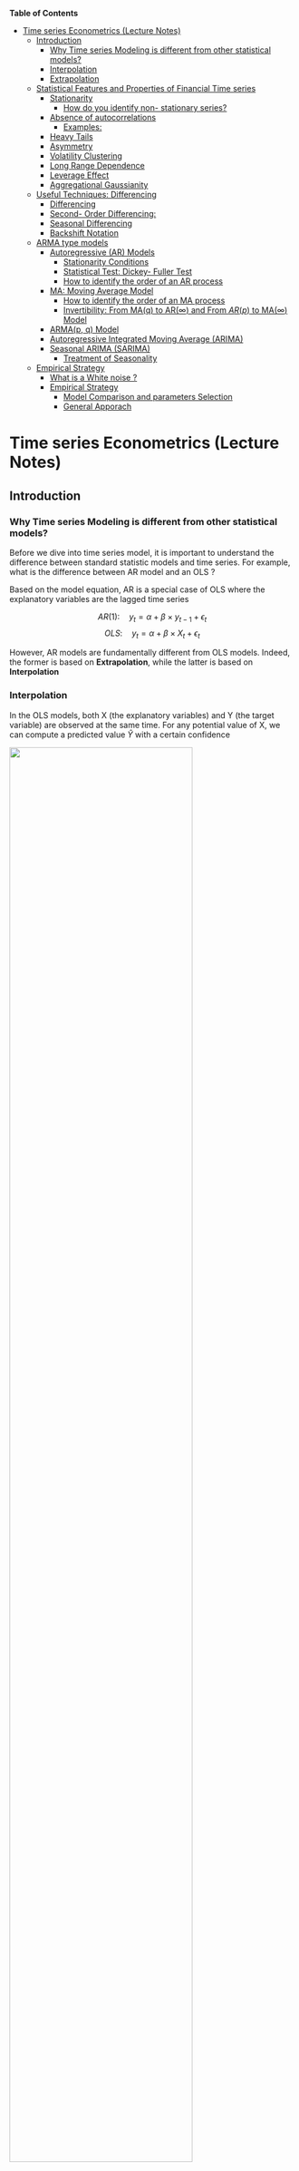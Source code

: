 <!-- markdown-toc start - Don't edit this section. Run M-x markdown-toc-refresh-toc -->
**Table of Contents**

- [Time series Econometrics (Lecture Notes)](#time-series-econometrics-lecture-notes)
    - [Introduction](#introduction)
        - [Why Time series Modeling is different from other statistical models?](#why-time-series-modeling-is-different-from-other-statistical-models)
        - [Interpolation](#interpolation)
        - [Extrapolation](#extrapolation)
    - [Statistical Features and Properties of Financial Time series](#statistical-features-and-properties-of-financial-time-series)
        - [Stationarity](#stationarity)
            - [How do you identify non- stationary series?](#how-do-you-identify-non--stationary-series)
        - [Absence of autocorrelations](#absence-of-autocorrelations)
            - [Examples:](#examples)
        - [Heavy Tails](#heavy-tails)
        - [Asymmetry](#asymmetry)
        - [Volatility Clustering](#volatility-clustering)
        - [Long Range Dependence](#long-range-dependence)
        - [Leverage Effect](#leverage-effect)
        - [Aggregational Gaussianity](#aggregational-gaussianity)
    - [Useful Techniques: Differencing](#useful-techniques-differencing)
        - [Differencing](#differencing)
        - [Second- Order Differencing:](#second--order-differencing)
        - [Seasonal Differencing](#seasonal-differencing)
        - [Backshift Notation](#backshift-notation)
    - [ARMA type models](#arma-type-models)
        - [Autoregressive (AR) Models](#autoregressive-ar-models)
            - [Stationarity Conditions](#stationarity-conditions)
            - [Statistical Test: Dickey- Fuller Test](#statistical-test-dickey--fuller-test)
            - [How to identify the order of an AR process](#how-to-identify-the-order-of-an-ar-process)
        - [MA: Moving Average Model](#ma-moving-average-model)
            - [How to identify the order of an MA process](#how-to-identify-the-order-of-an-ma-process)
            - [Invertibility: From MA(q) to AR($\infty$) and From $AR(p)$ to MA($\infty$) Model](#invertibility-from-maq-to-arinfty-and-from-arp-to-mainfty-model)
        - [ARMA(p, q) Model](#armap-q-model)
        - [Autoregressive Integrated Moving Average (ARIMA)](#autoregressive-integrated-moving-average-arima)
        - [Seasonal ARIMA (SARIMA)](#seasonal-arima-sarima)
            - [Treatment of Seasonality](#treatment-of-seasonality)
    - [Empirical Strategy](#empirical-strategy)
        - [What is a White noise ?](#what-is-a-white-noise-)
        - [Empirical Strategy](#empirical-strategy-1)
            - [Model Comparison and parameters Selection](#model-comparison-and-parameters-selection)
            - [General Apporach](#general-apporach)

<!-- markdown-toc end -->


# Time series Econometrics (Lecture Notes)

## Introduction
###  Why Time series Modeling is different from other statistical models?

Before we dive into time series model, it is important to understand the difference 
between standard statistic models and time series. For example, what is the difference 
between AR model and an OLS ?

Based on the model equation, AR is a special case of OLS where the explanatory
variables are the lagged time series


$$AR(1): \quad y_t =\alpha + \beta \times y_{t- 1} + \epsilon_t$$
$$OLS: \quad y_t =\alpha + \beta \times X_t + \epsilon_t$$


However, AR models are fundamentally different from OLS models. Indeed, the former is based on **Extrapolation**, while the latter is based on **Interpolation**

### Interpolation
In the OLS models, both  X (the explanatory variables) and Y (the target variable) are observed at the same time. For any potential value of X, we can compute a predicted
value $\hat{Y}$ with a certain confidence

<img src="../Slides/timeseries_and_volatility/static/course_2_img/OLS_Interpolation.png"  width="80%">

### Extrapolation
Structural time dependence, $\hat{Y}_{t+1}$ depend on $Y_{t}$
Predicting $\hat{Y}_{t+h}$ requires predicting all $\hat{Y}_{t+i}\quad \forall i \in [1,h- 1]$
Cumulative estimation error make the results unusable.

Intuitively, the farther we move in the future, the higher the chance of exogenous 
external shock occurring (Risk of structured breaks, innovation, macroeconomic shocks,
news...)  $\Rightarrow$ The lower the accuracy of the model

<img src="../Slides/timeseries_and_volatility/static/course_2_img/AR_Extrapolation.png" width="80%">
   
    
## Statistical Features and Properties of Financial Time series

Stylized Properties:   Fan and Yao (2015, the Elements of Financial Econometrics)
identify 8 main "stylized facts"
  -  Stationarity
  -  Absence of autocorrelations
  -  Heavy tails
  -  Asymmetry
  -  Volatility clustering
  -  Aggregational Gaussianity
  -  Long- range dependence
  -  Leverage effect
  
###  Stationarity
`````{admonition} Definition: Strong Stationarity
:class: definition
If ${y_t}$ is a stationary time series, then for any period $s$ in the future,
      the distribution $\{y_t, \dots, y_{t+s}\}$ doesn't depend on $t$
`````

`````{admonition} Definition: Weak Stationarity (Second Order Stationarity)
:class: definition 
   A stochastic process $X_{t} \in \mathbb{Z}$ is weakly stationary if and only if:
   -  $\mathbb{E}(X^2_t) < \infty \quad \forall~ t \in \mathbb{Z}$
   -  $\mathbb{E}(X_t) = \mu \quad \forall~t \in \mathbb{Z}$ doesn't depend on $t$
   -  $\mathbb{C}ov(x_t, x_{t+h}) = \mathbb{E}[(x_{t+h} -  m)(x_t -  m)]  = \gamma(h) \quad \forall~ (t, h)~ \in \mathbb{Z}^2$ doesn't depend on $t$
`````

Weak stationarity means that the stochastic process oscillates around a constant level, is not trending, and has the following properties: 
  
- The mean and time-covariance are constant over time
- Because the time-covariance is constant over time, it implies that the variance is also constant over time
  $$ \mathbb{V}(X_t) = \mathbb{C}ov(X_t, X_{t}) = \gamma(0) \qquad \forall t \in \mathbb{Z} $$
  
- $\mathbb{C}ov(X_t, X_{t}) = \gamma(h) \qquad \forall~ h \in  \mathbb{Z}$ can be interpreted as _covariance doesn't change when shifted in time_
  $$\mathbb{C}ov(X_r, X_s) = \mathbb{C}ov(X_{r+t}, X_{s+t}) \qquad \forall ~(r, s, t) \in \mathbb{Z}^3  $$
  
Therefore, a **stationary series** is:
 -  Roughly horizontal. The stochastic process oscillates around a constant level 
    $$\mathbb{E}(X_t) = \mu \forall t$$
 -  Constant variance. _covariance doesn't change when shifted in time_
    $$\mathbb{V}(X_t) = \mathbb{C}ov(X_t, X_t) = \gamma(0) \qquad \forall ~t~ \in~ \mathbb{Z}$$
 -  No predictable patterns in the long term  

  
`````{admonition} Fact N1: Retrurns are  stationary
:class: important 
In general, prices are non- stationary but returns are stationary
`````

![image](../Slides/timeseries_and_volatility/static/course_2_img/SP500_level_ret.PNG)           


#### How do you identify non- stationary series?
`````{admonition} Tip
:class: tip
It is easier to reject the stationarity of a time series rather than confirm it
`````


1. **Visually**: 

The time plot gives information on the first moments throw time. For example, it is easy to see
   - that $\mu$ is not constant, and the timeseries have a drift
   
   <img src="../Slides/timeseries_and_volatility/static/course_2_img/drift.PNG"  width="60%">
   
   -  $\sigma$ is not constant, and changing over time
   
   <img src="../Slides/timeseries_and_volatility/static/course_2_img/increasing_vol.PNG"  width="60%">
   
   -  Or the series presenting a seasonal pattern
   
   <img src="../Slides/timeseries_and_volatility/static/course_2_img/seasonal.PNG"  width="60%">

2. **Global vs Local**: 

This technique consist in computing the first moments (mean, variance) locally and comparing them with the global moments computed on the entire time series.

Typical **structural breaks** can easily be identified by this technique. The figure below show a double structural break, occuring at time t=250, where a change of the mean is followed by an increase in volatility.


![image](../Slides/timeseries_and_volatility/static/course_2_img/structural_break.jpg)

3. **ACF Analysis**
    -  The ACF of stationary data drops to zero relatively quickly
    -  The ACF of non- stationary data decreases slowly
    -  For non- stationary data, the value of the first coefficient is often large and positive



On the right panel, we see the ACF analysis of a stationary time series. The series is a white noise, given by $y_t = e_t$ where $e_t$ is a series of random variable that idependents and identically normally distributed $\forall ~ e_t \sim N(0,1)$. 
We note that the autocorrelation drops immediatedly to 0 at the first lag, and  it is insignificant for the rest of lags. Inversely, the left panel, shows a random walk, computed as the cumulative sum of white noise presented in the right panel. 
The timeseries is diffinately not stationary, and the ACF is decreasing slowly with the number of lags

![image](../Slides/timeseries_and_volatility/static/course_2_img/acf_stationary_nonstationary.PNG)

4. **Unit Root Tests**: Statistical tests for the presence of unit roots
    -  **Augmented Dickey- Fuller** test: null hypothesis is that the data is **non- stationary and non- seasonal
    -  **KPSS** (Kwiatkowski- Phillips- Schmidt Shin) test: the null hypothesis is that the data is **stationary and non- seasonal
    -  Other tests are available for seasonal data

### Absence of autocorrelations
`````{admonition} Definition: Autocorrelation
:class: definition 
The autocorrelation denoted $\rho(k)$ is the correlation between the values of the process at different times:

$$\rho_k =  \mathbb{C}orr(X_t, X_{t- k})  = \frac{\mathbb{E}\left[ (X_t -  \mu)(X_{t- k} -  \mu)\right]}{\mathbb{V}(X_t)} = \frac{\gamma_k}{\sigma^2}$$

with $\mu = \mathbb{E}[X_t]$,  $\sigma^2 = \mathbb{V}(X_t), \forall ~t$ and $\gamma_k$ the autocovariance of order $k$  
`````

  
`````{admonition} Definition: Sample Autocorrelation
:class: definition 
$$\hat{\rho}_k = \mathbb{C}orr(X_t, X_{t- k}) = \frac{1}{(T- k)\hat{\sigma}^2} \sum_{t=k+1}^{R}(X_t -  \hat{\mu})(X_{t- k} -  \hat{\mu}) $$
where $\hat{\sigma}^2$ and $\hat{\mu}$ are consistent estimators of the mean $\mu = \mathbb{E}(X_t)$ and the variance $\sigma^2 = \mathbb{V}(X_t)~ \forall t$
`````

**Partial Autocorrelation:**

Autocorrelation of the term at lag $k$ with the current value of the time series, $\mathbb{C}orr(X_t, X_{t- k})$, can be a simple artifact of a compounding effect of the predominant correlation of the terms at shorter lags.
Typically, for an AR(1) model, because $|\mathbb{C}orr(X_t, X_{t- k})| >0 ~\forall t$ so  $|\mathbb{C}orr(X_{t-1}, X_{t- 2})| >0$ so $X_{t-2}$ impacts $X_t$ through $X_{t-1}$

`````{admonition} Definition: Partial autocorrelation
:class: definition 
Partial autocorrelation at lag k is the correlation after removing the effect of the terms at shorter lags
`````


![image](../Slides/timeseries_and_volatility/static/course_2_img/acf_pacf.PNG)

#### Examples:
Example 1: Autocorrelation of the US CPI
 ![image](../Slides/timeseries_and_volatility/static/course_2_img/cpi_autocorrelogram.PNG)
 -  Highly significant autocorrelation in the first 20 lags
 -  However, PACF displays one single significant bar at the first lag
 -  Relation between t and t- s, s >1 goes through t- 1
 -  AR(1) model is the best fit to the time series
 
Example 2: Autocorrelation of the SP500
 ![image](../Slides/timeseries_and_volatility/static/course_2_img/SP500_ret.PNG)
 -  The fact that returns hardly show any serial correlation does not mean that they are independent
 -  Financial time series are difficult to model. That's why we need Quants! 

`````{admonition} Fact N2: Absence of autocorrelation
:class: important
The autocorrelations of assets returns are often insignificant, except for intraday time scales (around 20 minutes) for which the microstructure effects come into play
````` 

### Heavy Tails

  -  "Heavier tails" are rigorously defined by the kurtosis, which is the fourth- order moment (see before)
  -  Mandelbrot (1963) recognized the heavy- tailed, highly peaked nature of certain financial time series
  -  These heavy tails can be explained by risk aversion, heard behavior, and market microstructure (illiquidity, asymmetric information, etc.)
      
Forms of Kurtosis (Fat Tails): There are different shapes of kurtosis: 
![image](../Slides/timeseries_and_volatility/static/course_2_img/forms_of_kurtosis.PNG)


`````{admonition} Fact N3: Heavy Tails
:class: important
The probability distribution of many financial variables, including asset returns, often exhibit **heavier tails** than those of a normal distribution
````` 
### Asymmetry
-  Asymmetry is defined by the skewness, which is the third- order moment
-  This reflects the fact that the downturns of financial markets are often much steeper than the recoveries
-  Investors tend to react more strongly to negative news than to positive news 
-  Rush toward the exit door/ flight to safety
  
![image](../Slides/timeseries_and_volatility/static/course_2_img/skewness.png)

-  Skew $= 0 \Rightarrow$  Symmetric distribution $\Rightarrow$ **Mean = **Median
-  Skew $\geq 0 \Rightarrow$ Positive skew implies that the **Mean is driven by a small number of high values
-  Skew $\leq 0 \Rightarrow$ Positive skew implies that the **Mean is driven by a small number of small values
  
`````{admonition} Fact N4: Asymmetry
:class: important
The distribution of many financial variables, including asset returns, are often **asymmetric and **negatively skewed
`````   
### Volatility Clustering
`````{admonition} Fact N5: Volatility Clustering
:class: important
Large price changes tend to be followed by large price changes (up and down). It means
that returns with large absolute values or large squares occur in clusters
`````   

> **Note**: volatility clustering is the consequence of the autocorrelation of the squared returns


Example: The VIX is the implied volatility of the US SP 500, displays volatility regimes: 
Periods of tranquility alternate with periods of high volatility (volatility regimes)

![image](../Slides/timeseries_and_volatility/static/course_2_img/vix_volatility.PNG)


### Long Range Dependence
  
  
The ARCH effect 
  -  The autocorrelation of the squared returns is called the **ARCH effect (auto- regressive conditional heteroskedasticity)
  -  ARCH effect is important in finance, because it describes patterns in the dynamic of financial volatility 
  -  Those autocorrelations become weaker and less persistent when the sampling interval is increased to a week or a month
  
SP 500 Returns (left) and squared returns (right)
![image](../Slides/timeseries_and_volatility/static/course_2_img/long_range_dependence.PNG)  

`````{admonition} Fact N6: Long Memory
:class: important
At the difference of returns, squared returns and absolute returns exhibit significant autocorrelations (**long- memory**)
````` 
### Leverage Effect
`````{admonition} Fact N7: the Leverage Effect
:class: important
Assets returns are negatively correlated with the changes in their volatilities
````` 
   
Financial explanations
As asset price declines, companies mechanically become more leveraged (debt- to- equity ratio increases) and riskier: therefore, their stock prices become more volatile. Subsequently, 
when stock prices become more volatile, investors demand high returns (risk premium), and hence stock prices go down

Volatilities caused by price decline are typically larger than prices appreciation due to declined volatilities
    
### Aggregational Gaussianity

-  Asset returns over $k$ days is simply the aggregation of $k$ daily returns
-  When the time horizon $k$ increases, the central limit theory says that the distribution of returns over a long- time horizon (a few months) tends toward a **normal distribution**

`````{admonition} Fact N8: Aggregational Gaussianity
:class: important
Over long horizons, the peculiarities of financial time series over short- term horizons (skewness, kurtosis, ARCH effect etc.) tend to vanish
`````

Dispite this nice feature, people are mostly interested in relatively short- term movements, suggesting that working under the Gaussianity assumption is often not appropriate  
  
![image](../Slides/timeseries_and_volatility/static/course_2_img/aggregational_gaussianity.PNG)


## Useful Techniques: Differencing

### Differencing
  -  Differencing helps to **stabilize the mean**
  -  The differenced series is the *change* (or first difference) between each observation in the original series: $y'_t = y_t -  y_{t- 1}$
  -  The differenced series will have only $T- 1$ values since it is not possible to calculate a difference $y'_1$ for the first observation


![image](../Slides/timeseries_and_volatility/static/course_2_img/differencing.PNG)

Suppose 
$$y_t = \beta_0 + \beta_1 \times t + \epsilon_t$$

Let $$ z_t = \Delta y_t = y_t -  y_{t- 1}$$

$$
\begin{align*}
z_t &= (\beta_0 + \beta_1 \times t+ \epsilon_t) -  (\beta_0 + \beta_1 \times (t- 1) + \epsilon_{t- 1})\\
    &= \beta_1 + (\epsilon_t -  \epsilon_{t- 1})\\
    &= \beta_1 + \nu_t \sim  N(0, \sqrt{2\sigma^2}) \\
\end{align*}
$$


### Second- Order Differencing:
Occasionally, the differenced data will not appear stationary and it may be necessary to differentiate the data a second time:

$$y''_{t} = y'_t -  y'_{t- 1} = (y_t -  y_{t- 1}) -  (y_{t- 1} -  y_{t- 2}) $$

  -  $y''_{t}$ will have $T- 2$ values
  -  In practice, it is almost never necessary to go beyond second- order differences
  
### Seasonal Differencing
`````{admonition} Defintion: Seasonal Difference
:class: definition
A seasonal difference is a difference between an observation and the corresponding observation from the previous "season"

$$y'_t = y_t -  y_{t- m}$$

where $m$ is the number of observations in a "season". For example, for monthly data, $m = 12$, for quarterly data, $m = 4$      

````` 
    
`````{admonition} When both seasonal and first differences are needed
:class: tip

-  It makes no difference which one is done first -  the result will be the same
-  If seasonality is strong, we recommend that seasonal differencing be done first because sometimes the resulting series will be stationary and there will be no need for the further first difference
-  It is important that, if differencing is used, the differences are **interpretable: for instance, taking lag 3 differences for yearly data is difficult to interpret
`````

### Backshift Notation

`````{admonition} Notation
:class: definition
The backshift notational device, $B$ is used as follows:    

$$B y_t = y_{t-1}$$
    
$B$ operating on $y_t$ has the effect of **shifting the data back one period**.
`````

Two applications of $B$ to $y_t$ shifts the data back **two periods**

$B(B y_t) = B^2 y_t = y_{t-2}$         
    
$B$ depends on the period / frequency considered. Shifting monthly data by a year supposes using $B^{12}$    


`````{admonition} Backshift Operator and Differencing
:class: tip    
The backshift operator is convenient for describing differencing  
    $y'_t = y_t - y_{t-1} = y_t - By_t = (1-B)y_t$
`````

Likewise, second-order differences are obtained with $y''_t = (1-B)^2y_t$  

Pay attention !! 
The second-order difference is not second difference 
   - Second order difference: $(1-B)^2 y_t = y''_t = (y_t - y_{t-1}) - (y_{t-1} - y_{t-2})$
   - Second difference: $1-B^2 y_t = y_t - y_{t-2}$
      
  

## ARMA type models

### Autoregressive (AR) Models

`````{admonition} Definition:
:class: defintion
 AR model is a multiple regression with **lagged variables**
 
$$y_t = c + \phi_1 y_{t- 1} + \phi_2 y_{t- 2} + \dots + \phi_P y_{t- p} + \epsilon_t$$
   
where $\epsilon_t$ is a white noise        
`````

![image](../Slides/timeseries_and_volatility/static/course_2_img/ar1_ar2.PNG)   

AR(1) Model
$ y_t = c + \phi_1 y_{t- 1} + \epsilon_t $
    
  -  When $\phi_1=0$, $y_t$ is equivalent to a **white noise**
  -  When $\phi_1=1$ and $c=0$, $y_t$ is equivalent to a **random walk**
  -  When $\phi_1=1$ and $c \neq 0$, $y_t$ is equivalent to a **random walk with drift**
  -  When $\phi_1<0$ and $c=0$, $y_t$ is **mean reverting**. It tends to oscillate between positive and negative values 
    
#### Stationarity Conditions


`````{admonition} General Condition for Stationarity
:class: caution
To restrict AR models to stationary data, some constraints on the coefficients are needed
Complex roots of the polynomial $\mathcal{P}(z) = 1 - \phi_1z - \phi_2 z^{2} - \dots \phi_p z^{p}$ lie outside the unit circle of the complex plane
`````
  
Intuitively, for an AR(1) model, the backshift polynomial is 


\begin{align*} 
y_t = \phi_1 y_{t-1} + \epsilon_t & \leftrightarrow \ y_t(1-\phi_1B) = \epsilon_t \\
(1-\phi_1B) = 0 & \leftrightarrow \ B= \underbrace{\frac{1}{\phi_1}}_{\text{Not explosive}}
\end{align*} 


To get the AR expression not explosive, we need $|\frac{1}{\phi_1}| < 1$ and therefore $|\phi_1| > 1$ 
  
For low lags orders, the stationarity conditions are simply:
  
  - For $p=1$: $- 1 < \phi_1 < 1$
  - For $p=2$:  $- 1 < \phi_2 < 1$, $ \phi_1 + \phi_2 < 1$ and $ \phi_2 -  \phi_1 < 1$
  - More complex conditions hold for $p \geq 3$
  - Estimation software (R, Python, Eviews, etc.) takes care of this
  
#### Statistical Test: Dickey- Fuller Test
It sometimes easy to see if a timeseries is non-stationary, by sometimes the presence of a unit rood is difficult to identify. In such cases, we have to rely on formal statistical test

In the following, we are going to explain how the Dickey-Fuller test can be used to test whether a time series following an AR(1) model is stationary

$$AR(1): \quad y_t =\alpha + \phi_1 \times y_{t-1} + \epsilon_t$$
**Hypothesis testing**

$\left\{\begin{matrix}
H0: & y_t~ \text{has a unit root}  & \Rightarrow \phi_1 =1\\
H1: & y_t~ \text{has no unit roots} & \Rightarrow \phi_1 < 1\\ 
\end{matrix}\right\}$

$$\Delta y_t =\alpha + \delta \times y_{t-1} + \epsilon_t, \quad where \quad \delta = \phi_1 - 1$$

With this change of variable the hypothesis testing become

$\left\{\begin{matrix}
H0: & y_t~ \text{has a unit root}  & \Rightarrow \delta =0\\
H1: & y_t~ \text{has no unit roots} & \Rightarrow \delta < 0\\ 
\end{matrix}\right\}$

If the null hypothesis _H0_ is true, $\delta =0$ and $\Delta y_t$ is a  random walk
As per any hypothesis testing for the significance of the parameters of a regression, we compute the t-statistic $w = t_{\hat{\delta}} = \frac{\hat{\delta}}{std(\hat{\delta})}$. 
However, since $y_t$ is supposed not stationary under the null hypothesis, the distribution of the statistic is not compared with a t-distribution but with the Dickey-Fuller distribution


#### How to identify the order of an AR process
By definition, PACF gives the direct effect of lag k on the current value of the time series. Therefore, the PACF allow us to easily identify the order of an AR generated process
   
Let's consider the following time series, obeying to an AR(2) model
    
$y_t =\alpha - 0.5 \times y_{t- 1} + 0.8 \times y_{t- 2} + 0.4 \times y_{t- 3} + \epsilon_t$
    
The PACF, plotted in the middle panel, shows significant autocorrelations exactely on the lags where the autocorrelation exist (as per the true data generating process). On the contrary, the ACF has multiple significant lags until lag 10
    
   ![image](../Slides/timeseries_and_volatility/static/course_2_img/AR_PACF.PNG)


### MA: Moving Average Model
`````{admonition} Moving Average Model
:class: definition
MA model is a multiple regression with **past errors** as predictors

$$ y_t = c + \epsilon_t + \theta_1 \epsilon_{t- 1} + \theta_2 \epsilon_{t- 2} + \dots + \theta_q \epsilon_{t- q}   $$

where  $\epsilon_t$ is a white noise
`````
> Caution: Do NOT confuse this with _moving average smoothing_!
  

![image](../Slides/timeseries_and_volatility/static/course_2_img/ma1_ma2.PNG)     


#### How to identify the order of an MA process
Suppose the following MA(q) model

$MA(q):\quad X_t = \mu +\phi_1\epsilon_{t-1}+\phi_2\epsilon_{t-2}+...+\phi_q\epsilon_{t-q}+\epsilon_{t}$

The ACF computes the correlation between $X_t$ and $X_{t-k}$
$\mathbb{C}orr(X-t, X_{t-k}) = E[X_tX_{t-k}] - E[X_t]E[X_{t-k}]$

\begin{align*}
X_t &:[\epsilon_t, \epsilon_{t-1}, \epsilon_{t-2}, ..., \epsilon_{t-q}] \\
X_{t-k}&:[\epsilon_{t-k}, \epsilon_{t-k-1}, \epsilon_{t-k-2}, ..., \epsilon_{t-k-q}]
\end{align*}

\begin{align*}
\mathbb{C}orr(X-t, X_{t-k}) & \neq 0 \quad IF  \quad t-q \leq t-k \Rightarrow k \leq q \\
                   & = 0 \quad otherwise
\end{align*}

From an ACF we can deduce the order of the MA model as the lag on which the correlation turns to 0

`````{admonition} Example MA(3)
:class: tip 
$MA(3):\quad X_t = 50 +5\times\epsilon_{t-1}+3\times\epsilon_{t-2}+ 10\times\epsilon_{t-3}+\epsilon_{t}$

![image](../Slides/timeseries_and_volatility/static/course_2_img/MA_ACF.PNG)
`````
#### Invertibility: From MA(q) to AR($\infty$) and From $AR(p)$ to MA($\infty$) Model
`````{admonition} Wold Decomposition
:class: definition  
It is possible to write any **stationary** $AR(p)$ model as an MA($\infty$)
`````
Intuitive: just go backward!
\begin{align*}
y_t &= \phi_1 \underbrace{y_{t-1}}_{} + \epsilon_t$\\
    &= \phi_1 (\phi_1 y_{t-1} + \epsilon_{t-1}) + \epsilon_t\\
    &= \phi_1^2 y_{t-2} + \phi_1\epsilon_{t-1} + \epsilon_t\\
& \dots\\
   &= \epsilon_t + \phi_1 \epsilon_{t-1} + \phi_1^2 \epsilon_{t-2} + \phi_1^3 \epsilon_{t-3} + \dots\\
   &= \epsilon_t + \sum_{i=1}^{\infty} { \phi_i \epsilon_{t-i}} 
\end{align*}

Providing that $1 < \ \phi_1 \ < 1$:


`````{admonition} MA invertibility
:class: definition  
Under certain conditions, it is possible to write $MA(q)$ model as AR($\infty$) process. In this case, the MA model is said to be **invertible**
`````

`````{admonition} General Condition for MA(q) Invertibility
:class: caution
To insure MA models invertibility, some constraints on the coefficients are needed
Complex roots of the polynomial $\mathcal{P}(z) = 1 + \theta_1z + \theta_2 z^2 + \dots + \theta_q z^q$ lie outside the unit circle of the complex plane
`````

- For q =1: $- 1 \ < \theta_1 \ <1$
- For q=2:
    - $- 1 \ < \theta_2 \ <1$
    - $\theta_1 + \theta_2 > - 1$ and $\theta_1 -  \theta_2 \ < 1$
- More complicated solutions hold for $q \geq 3$ Estimation software takes care of this
- Invertible models have some mathematical properties that make them easier to use in practice
- This is intuitive: AR processes are embedding new information on the most recent lags 


### ARMA(p, q) Model
`````{admonition} Defintion
:class: definition
$$
  y_t = c + \underbrace{\phi_1 y_{t-1} + \dots + \phi_p y_{t-p}}_{\text{AR}} + \underbrace{\theta_1 \epsilon_{t-1} + \dots + \theta_q \epsilon_{t-q}}_{\text{MA}} + \epsilon_t
$$
The predictors include both **lagged values** of $y_t$ and **lagged errors**
`````

- Important specification: the future value of the series depends both on the past values it took (dynamic), as well as recent random noise/error term 
- This simple model is "learning" both from the dynamic of the past values and from its inherent randomness
- Conditions on AR coefficients ensure **stationarity**
- Conditions on MA coefficients ensure **invertibility**
  

### Autoregressive Integrated Moving Average (ARIMA)

ARIMA: AR**I**MA stands for: Autoregressive **Integrated** Moving Average model

`````{admonition} Tip
:class: tip    
Basically, it is a non- stationary model that can be made stationary by differencing $d$ time 
  - $(1- B)^d y_t$ follows an ARMA model, where $d$ is the degree of differencing until the series becomes stationary
  - Once differenced $d$ times, it is stationary and behaves as an ARMA model
`````
    
Let's consider the $ARIMA(p, d, q)$ where $p$ is the autoregressive order, $d$ the degree of differencing and $q$ the order of the moving average part. All linear models we discussed are special cases of the ARIMA model:
 
- White noise model: $ARIMA(0, 0, 0)$
- Random walk: $ARIMA(0, 1, 0)$ with no constant
- Random walk with drift: $ARIMA(0, 1, 0)$ with constant  
- $AR(p) = ARIMA(p, 0, 0)$ , $MA(q) = ARIMA(0, 0, q)$


### Seasonal ARIMA (SARIMA)
`````{admonition} Defintion
:class: definition
ARIMA  $ \underbrace{(p, d, q)}_{_{\text{Non-Seasonal part of the model}}} \qquad \qquad \underbrace{(P, D, Q)_m}_{\text{Seasonal part of the model}}$

where $m$ is the number of observations in a cycle
`````
   
`````{admonition} Example: $ARIMA(1,1,1)(1,1,1)_4$, without constant
:class: tip
$$\underbrace{(1-\phi_1B)}_{\text{Non-Seas. AR1}} \underbrace{(1-\Phi_1B^4)}_{\text{Seas. AR1}}\underbrace{(1-B)}_{\text{Non-Seas. Diff.}} \quad = \quad \underbrace{(1+\theta_1 B)}_{\text{Non-seas. MA(1)}} \underbrace{(1+\Theta_1 B^4)}_{\text{Seasonal MA(1)}}\underbrace{(1-B^4)}_{\text{Seas. Diff.}}\epsilon_t $$

All factors can be multiplied to obtain the model's component form
`````

The seasonal part of an AR or MA model will be seen in the seasonal lags of the PACF and ACF

-  $ARIMA(0,0,0)(0,0,1)_{12}$  will show   
    - A spike at lag 12 in the ACF but no other significant spikes
    - The PACF will show exponential decay in the seasonal lags; that is, at lags 12, 24, 36, etc.

- $ARIMA(0,0,0)(1,0,0)_{12}$  will show   
    - Exponential lags in the seasonal lags of the ACF
    - A single significant spike at lag 12 in the PACF
    
    
  
#### Treatment of Seasonality

Daily data can exhibit multiple seasonal periodicities. This is a complication for all high- frequency forecasting problems. This comes with additional complexity. For instance, 
- Months has different number of days
- Leap years with different number of days
- Weeks do not align with daily cycles (the year is not divisible in an exact number of weeks)
- Some major events are based on the week within the month regardless of the exact day. For example, 
    - Options and futures expires on the 3rd friday of March, June, September and December
    - Options expiries induce large volumes and volatility in the market as market participant either roll their positions or shuffle their portfolios

- Seasonality can be irregular: 
    - Ramadan is moving by 11 to 12 days backward from one year to another. Thus it can overlap between 2 months
    - Chinese new year
    - Some other religious festivities

To deal with such complex seasonality, one can rely on two approaches         
- Simplification of seasonal terms
- Trigonometric representation of seasonality: Fourier transform    
- Avoid including a large number of binary variables (“dummies”) to capture different seasonality patterns


**Binary seasonality**, the fact of introducing a bunch of binary variables (“dummies”) to capture the different seasonality patterns, should be discourage, because:
- Including a large number of variables imply to estimate many more parameters, hence **adding parametric noise** to the model
- Many parameters are not relevant/useful, **increasing noise/signal ratio**
- Reducing the degrees of freedom spurs the **risk of overfit**

We tested a large number of models in different countries, confirming the relatively bad performance of ARIMA with binary seasonality   


## Empirical Strategy

### What is a White noise ?
`````{admonition} Defintion
:class: definition
A time series is a white noise if the variables are independent and identically distributed with a mean of zero.

$\left\{\begin{matrix}
 \forall t, & \mathbb{E}[\epsilon_t] = 0 \\
 \forall t, & \mathbb{V}ar[\epsilon_t] = \sigma^2 \\
 \forall t,s & (\epsilon_t, \epsilon_{s}) \quad independent \\    
\end{matrix}\right.\}$   

`````

**Why does it matter?**
$$y_t = Signal + Noise $$
   
- Noise is the unpredictable part of the time series that can not be modeled. Complete randomness 
- As long as the residuals of the model have structure, the model is not capturing the whole signal but only part of it
- Stop modeling when the series of errors from a time series forecast model is behaving like a white noise
        
### Empirical Strategy
The general approach of (financial) econometrics is as follows:
- Specification of the model
- Estimation of the parameters
- Diagnostic tests
    - Significance tests
    - Specification tests
    - Backtesting tests
    - etc.
- Interpretation and use of the model (forecasting, historical studies, etc.) 

To Specify an Appropriate Time Series Model
- Study some **statistical properties** of the observed data $\{x_t\}$, for instance, the **stationarity**, the patterns of the autocorrelation function **ACF**, or the partial autocorrelation function **PACF**, etc.
- Compare these properties to the theoretical properties of some **typical time series models**, such as AR, MA, ARIMA, SARIMA, etc.
- Choose the most appropriate model and **estimate its parameters**
- Use this model for forecasting


#### Model Comparison and parameters Selection
 
To compare models in terms of performance and specification, we can rely on the AIC/BIC 
`````{admonition} Aikaike Information Criteria (AIC)
:class: definition

$$ AIC = -2 \text{log}(L) + 2(p+q+k+1) \left[ 1 + \frac{(p+q+k+2)}{T-p-q-k-2} \right]    $$
   
where $L$ is the maximized likelihood fitted to the differenced data, and $k$ denote the degrees of freedom: if the model embeds a constant $c$, $k=1$, else $k=0$
`````
 
The algorithm to select parameters

`````{admonition} ARIMA Specification
:class: caution  
$$ \phi(B) (1- B)^d y_t = c + \theta(B) \epsilon_t $$

Need to select the appropriate order for $p, q, d$
`````

**Hyndman and Khandasar (2008)** selection algorithm:
  - Select the differencing order (the required number of differences) $d$ and $D$ using KPSS test
  - Select $p, q$ by minimizing AICs
  - Use stepwise search to traverse model space (test different combinations of $p, q$ for robustness)
    - Select the current model, with the smallest AIC from the most parsimonious
        - ARIMA(0,d, 0), ARIMA(1, d, 0), ARIMA(0, d, 1), ARIMA(1, d, 1) and ARIMA(2, d, 2)

    - Consider **variations** of the current model:
        - Vary one of $p, q$ from current model by $\pm 1$
        - $p, q$ both vary from current model by $\pm 1$
        - Include/exclude the constant $c$ from the current model

    - The model with the lowest $AIC$ becomes the current model. Repeat step 2 until no lowest AIC can be found (traverse model space) 
  

#### General Apporach

 The graph below details the procedure:
- Start with **Plotting the data** to identify any unusual observations
- If necessary, **transform the data** (using a Box-Cox transformation) to stabilize the variance
- If the data are non-stationary, **first-difference** it until it becomes stationarity
- **Examine the ACF/PACF**: will allow you to answer the question: Is an $AR(p)$ or $MA(q)$ reasonable assumptions?
- Try your chosen models: use AIC/BIC to compare with other models
- Plot the residuals, look at the residuals ACF. Residuals should look like a **white noise**. As long as the residuals of the model have a time-varying structure, the model is not capturing the whole signal but only part of it
- Once the residuals look like a white noise, your modelization is complete, **compute the forecasts**    

![image](../Slides/timeseries_and_volatility/static/course_2_img/model_process.PNG)     
 



     



